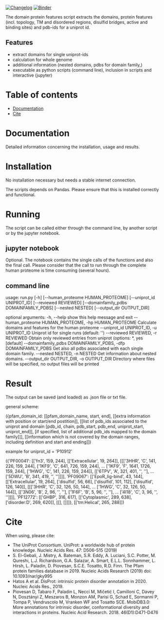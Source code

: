[![Changelog](https://img.shields.io/badge/changelog--lightgrey.svg?style=flat)](CHANGELOG)
[![Binder](https://mybinder.org/badge_logo.svg)](https://mybinder.org/v2/gh/KULL-Centre/PRISM/master?filepath=software%2Fdomain_protein_features%2Fjupyter_scripts%2Fextract_domain_protein_features_interactive.ipynb)


The domain protein features script extracts the domains, protein features (incl. topology, TM and disordered regions, disulfid bridges, active and binding sites) and pdb-ids for a uniprot id.



Features
--------

* extract domains for single uniprot-ids
* calculation for whole genome 
* additional information (nested domains, pdbs for domain family,)
* executable as python scripts (command line), inclusion in scripts and interactive (jupyter)


Table of contents
=================

* [Documentation](#documentation)
* [Cite](#cite)


Documentation
============

Detailed information concerning the installation, usage and results.


Installation
============

No installation necessary but needs a stable internet connection.

The scripts depends on Pandas. Please ensure that this is installed correctly and functional.


Running
=======

The script can be called either through the command line, by another script or by the jupyter notebook.

jupyter notebook
------------------

Optional. The notebook contains the single calls of the functions and also the final call. Please consider that the call to run through the complete human proteome is time consuming (several hours).

command line
-------------

usage: run.py [-h] [--human_proteome HUMAN_PROTEOME] [--uniprot_id UNIPROT_ID] [--reviewed REVIEWED] [--domainfamily_pdbs DOMAINFAMILY_PDBS] [--nested NESTED] [--output_dir OUTPUT_DIR]

optional arguments:
  -h, --help            show this help message and exit
  --human_proteome HUMAN_PROTEOME, -hp HUMAN_PROTEOME
                        Calculate domains and features for the human proteome
  --uniprot_id UNIPROT_ID, -u UNIPROT_ID
                        Uniprot id for single runs (default: '')
  --reviewed REVIEWED, -r REVIEWED
                        Obtain only reviewed entries from uniprot (options: *, yes [default]
  --domainfamily_pdbs DOMAINFAMILY_PDBS, -dfp DOMAINFAMILY_PDBS
                        Get also all pdbs associated with each single domain family.
  --nested NESTED, -n NESTED
                        Get information about nested domains.
  --output_dir OUTPUT_DIR, -o OUTPUT_DIR
                        Directory where files will be specified, no output files will be printed



Result 
=======

The output can be saved (and loaded) as .json file or txt file.


general scheme:

({pfam_domain_id: 
	[[pfam_domain_name, start, end],
		[[extra information with position or start/end postition]],
		[[list of pdb_ids associated to the uniprot and domain
 		[pdb_id, chain, pdb_start, pdb_end, uniprot_start, uniprot_end]],
	 [if specified, list of additional pdb_ids mapped to the domain family]]],
 [[information which is not covered by the domain ranges, including definition and start and ending]])


example for uniprot_id = 'P10912'

({'PF00041': [['fn3', 159, 244],
   [['Extracellular', 19, 264]],
   [[['3HHR', 'C', 141, 226, 159, 244],
     ['1KF9', 'C', 641, 726, 159, 244],
     	...
     ['1KF9', 'F', 1641, 1726, 159, 244],
     ['1HWG', 'C', 141, 226, 159, 244]],
    [['6TPV', 'A', 321, 401, '', ''],
     	...
     ['5DWU', 'B', 341, 419, '', '']]]],
  'PF09067': [['EpoR_lig-bind', 43, 144],
   [['Extracellular', 19, 264],
    ['disulfid', 56, 66],
    ['disulfid', 101, 112],
    ['disulfid', 126, 140]],
   [[['3HHR', 'C', 32, 126, 50, 144],
   		...
     ['1HWG', 'C', 32, 126, 50, 144]],
    [['3N06', 'B', 2, 96, '', ''],
     ['1F6F', 'B', 5, 96, '', ''],
     	...
     ['4I18', 'C', 3, 96, '', '']]]],
  'PF12772': [['GHBP', 316, 617],
   [['Cytoplasmic', 289, 638], ['disorder:D', 269, 620]],
   [[], []]]},
 [['tm:Helical', 265, 288]])



Cite
====

When using, please cite:

* The UniProt Consortium. UniProt: a worldwide hub of protein knowledge. Nucleic Acids Res. 47: D506-515 (2019)
* S. El-Gebali, J. Mistry, A. Bateman, S.R. Eddy, A. Luciani, S.C. Potter, M. Qureshi, L.J. Richardson, G.A. Salazar, A. Smart, E.L.L. Sonnhammer, L. Hirsh, L. Paladin, D. Piovesan, S.C.E. Tosatto, R.D. Finn. The Pfam protein families database in 2019. Nucleic Acids Research (2019) doi: 10.1093/nar/gky995
* Hatos A et al. DisProt: intrinsic protein disorder annotation in 2020. Nucleic Acids Res., 2019.
* Piovesan D, Tabaro F, Paladin L, Necci M, Mičetić I, Camilloni C, Davey N, Dosztányi Z, Meszaros B, Monzon AM, Parisi G, Schad E, Sormanni P, Tompa P, Vendruscolo M, Vranken WF and Tosatto SCE. MobiDB3.0: More annotations for intrinsic disorder, conformational diversity and interactions in proteins. Nucleic Acid Research. 2018. 46(D1):D471-D476
